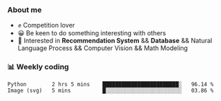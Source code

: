 ### About me

- ✊ Competition lover
- 😀 Be keen to do something interesting with others
- 🎈 Interested in **Recommendation System** && **Database** && Natural Language Process && Computer Vision && Math Modeling


### 📊 Weekly coding
<!--START_SECTION:waka-->

```txt
Python        2 hrs 5 mins    ████████████████████████░   96.14 %
Image (svg)   5 mins          █░░░░░░░░░░░░░░░░░░░░░░░░   03.86 %
```

<!--END_SECTION:waka-->

